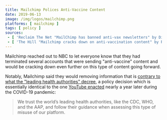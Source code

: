 ```yaml
---
title: Mailchimp Polices Anti-Vaccine Content
date: 2019-06-13
image: /img/logos/mailchimp.png
platforms: [ mailchimp ]
tags: [ policy ]
sources:
 - [ 'Reclaim The Net "MailChimp has banned anti-vax newsletters" by Didi Rankovic (17 Jun 2019)', 'https://reclaimthenet.org/newsletter-mailchimp-banned-anti-vax-content/' ]
 - [ 'The Hill "Mailchimp cracks down on anti-vaccination content" by Rebecca Klar (13 Jun 2019)', 'https://archive.is/puZWV' ]
---
```


Mailchimp reached out to NBC to let everyone know that they had terminated
several accounts that were sending "anti-vaccine" content and would be cracking
down even further on this type of content going forward.

Notably, Mailchimp said they would removing information that is [contrary to
what the "leading health authorities"
decree](https://archive.is/9l0YP#selection-1089.1-1089.158), a policy decision
which is essentially identical to the one [YouTube
enacted](/events/youtube-says-contradicting-who-will-violate-guidelines/)
nearly a year later during the COVID-19 pandemic:

> We trust the world’s leading health authorities, like the CDC, WHO, and the
> AAP, and follow their guidance when assessing this type of misuse of our
> platform.
